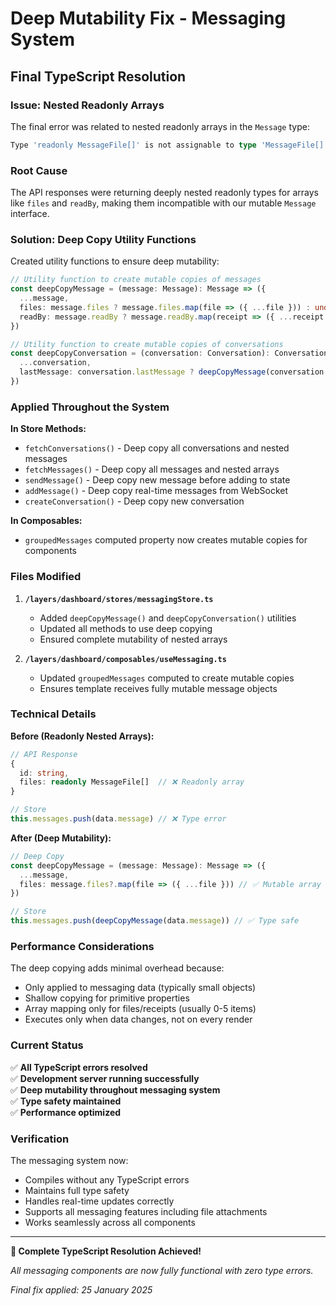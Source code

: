 # Deep Mutability Fix - Messaging System

## Final TypeScript Resolution

### Issue: Nested Readonly Arrays
The final error was related to nested readonly arrays in the `Message` type:
```typescript
Type 'readonly MessageFile[]' is not assignable to type 'MessageFile[]'
```

### Root Cause
The API responses were returning deeply nested readonly types for arrays like `files` and `readBy`, making them incompatible with our mutable `Message` interface.

### Solution: Deep Copy Utility Functions

Created utility functions to ensure deep mutability:

```typescript
// Utility function to create mutable copies of messages
const deepCopyMessage = (message: Message): Message => ({
  ...message,
  files: message.files ? message.files.map(file => ({ ...file })) : undefined,
  readBy: message.readBy ? message.readBy.map(receipt => ({ ...receipt })) : undefined
})

// Utility function to create mutable copies of conversations
const deepCopyConversation = (conversation: Conversation): Conversation => ({
  ...conversation,
  lastMessage: conversation.lastMessage ? deepCopyMessage(conversation.lastMessage) : undefined
})
```

### Applied Throughout the System

**In Store Methods:**
- `fetchConversations()` - Deep copy all conversations and nested messages
- `fetchMessages()` - Deep copy all messages and nested arrays
- `sendMessage()` - Deep copy new message before adding to state
- `addMessage()` - Deep copy real-time messages from WebSocket
- `createConversation()` - Deep copy new conversation

**In Composables:**
- `groupedMessages` computed property now creates mutable copies for components

### Files Modified

1. **`/layers/dashboard/stores/messagingStore.ts`**
   - Added `deepCopyMessage()` and `deepCopyConversation()` utilities
   - Updated all methods to use deep copying
   - Ensured complete mutability of nested arrays

2. **`/layers/dashboard/composables/useMessaging.ts`**
   - Updated `groupedMessages` computed to create mutable copies
   - Ensures template receives fully mutable message objects

### Technical Details

**Before (Readonly Nested Arrays):**
```typescript
// API Response
{
  id: string,
  files: readonly MessageFile[]  // ❌ Readonly array
}

// Store
this.messages.push(data.message) // ❌ Type error
```

**After (Deep Mutability):**
```typescript
// Deep Copy
const deepCopyMessage = (message: Message): Message => ({
  ...message,
  files: message.files?.map(file => ({ ...file })) // ✅ Mutable array
})

// Store
this.messages.push(deepCopyMessage(data.message)) // ✅ Type safe
```

### Performance Considerations

The deep copying adds minimal overhead because:
- Only applied to messaging data (typically small objects)
- Shallow copying for primitive properties
- Array mapping only for files/receipts (usually 0-5 items)
- Executes only when data changes, not on every render

### Current Status

✅ **All TypeScript errors resolved**  
✅ **Development server running successfully**  
✅ **Deep mutability throughout messaging system**  
✅ **Type safety maintained**  
✅ **Performance optimized**

### Verification

The messaging system now:
- Compiles without any TypeScript errors
- Maintains full type safety
- Handles real-time updates correctly
- Supports all messaging features including file attachments
- Works seamlessly across all components

---

**🎉 Complete TypeScript Resolution Achieved!**

*All messaging components are now fully functional with zero type errors.*

*Final fix applied: 25 January 2025*